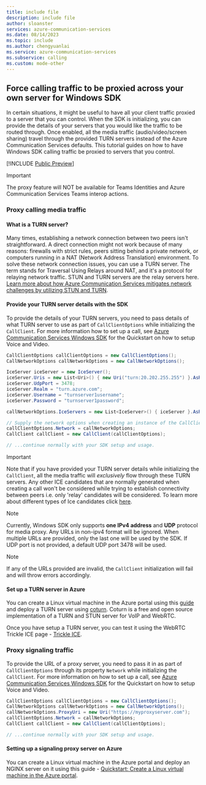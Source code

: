 ```yaml
---
title: include file
description: include file
author: sloanster
services: azure-communication-services
ms.date: 08/14/2023
ms.topic: include
ms.author: chengyuanlai
ms.service: azure-communication-services
ms.subservice: calling
ms.custom: mode-other
---
```


## Force calling traffic to be proxied across your own server for Windows SDK

In certain situations, it might be useful to have all your client traffic proxied to a server that you can control. When the SDK is initializing, you can provide the details of your servers that you would like the traffic to be routed through. Once enabled, all the media traffic (audio/video/screen sharing) travel through the provided TURN servers instead of the Azure Communication Services defaults. This tutorial guides on how to have Windows SDK calling traffic be proxied to servers that you control.

[!INCLUDE [Public Preview](../../includes/public-preview-include-document.md)]

>[!IMPORTANT]
> The proxy feature will NOT be available for Teams Identities and Azure Communication Services Teams interop actions. 

### Proxy calling media traffic

#### What is a TURN server?
Many times, establishing a network connection between two peers isn't straightforward. A direct connection might not work because of many reasons: firewalls with strict rules, peers sitting behind a private network, or computers running in a NAT (Network Address Translation) environment. To solve these network connection issues, you can use a TURN server. The term stands for Traversal Using Relays around NAT, and it's a protocol for relaying network traffic. STUN and TURN servers are the relay servers here. [Learn more about how Azure Communication Services mitigates network challenges by utilizing STUN and TURN](../../concepts/network-traversal.md).

#### Provide your TURN server details with the SDK
To provide the details of your TURN servers, you need to pass details of what TURN server to use as part of `CallClientOptions` while initializing the `CallClient`. For more information how to set up a call, see [Azure Communication Services Windows SDK](../../quickstarts/voice-video-calling/get-started-with-video-calling.md?pivots=platform-windows) for the Quickstart on how to setup Voice and Video.

```csharp
CallClientOptions callClientOptions = new CallClientOptions();
CallNetworkOptions callNetworkOptions = new CallNetworkOptions();

IceServer iceServer = new IceServer();
iceServer.Uris = new List<Uri>() { new Uri("turn:20.202.255.255") }.AsReadOnly();
iceServer.UdpPort = 3478;
iceServer.Realm = "turn.azure.com";
iceServer.Username = "turnserver1username";
iceServer.Password = "turnserver1password";

callNetworkOptions.IceServers = new List<IceServer>() { iceServer }.AsReadOnly();

// Supply the network options when creating an instance of the CallClient
callClientOptions.Network = callNetworkOptions;
CallClient callClient = new CallClient(callClientOptions);

// ...continue normally with your SDK setup and usage.
```

> [!IMPORTANT]
> Note that if you have provided your TURN server details while initializing the `CallClient`, all the media traffic will <i>exclusively</i> flow through these TURN servers. Any other ICE candidates that are normally generated when creating a call won't be considered while trying to establish connectivity between peers i.e. only 'relay' candidates will be considered. To learn more about different types of Ice candidates click [here](https://developer.mozilla.org/en-US/docs/Web/API/RTCIceCandidate/type).

> [!NOTE]
> Currently, Windows SDK only supports <b>one IPv4 address</b> and <b>UDP</b> protocol for media proxy. Any URLs in non-ipv4 format will be ignored. When multiple URLs are provided, only the last one will be used by the SDK.
> If UDP port is not provided, a default UDP port 3478 will be used. 

> [!NOTE]
> If any of the URLs provided are invalid, the `CallClient` initialization will fail and will throw errors accordingly.

#### Set up a TURN server in Azure
You can create a Linux virtual machine in the Azure portal using this [guide](/azure/virtual-machines/linux/quick-create-portal?tabs=ubuntu) and deploy a TURN server using [coturn](https://github.com/coturn/coturn). Coturn is a free and open source implementation of a TURN and STUN server for VoIP and WebRTC.

Once you have setup a TURN server, you can test it using the WebRTC Trickle ICE page - [Trickle ICE](https://webrtc.github.io/samples/src/content/peerconnection/trickle-ice/).

### Proxy signaling traffic

To provide the URL of a proxy server, you need to pass it in as part of `CallClientOptions` through its property `Network` while initializing the `CallClient`. For more information on how to set up a call, see [Azure Communication Services Windows SDK](../../quickstarts/voice-video-calling/get-started-with-video-calling.md?pivots=platform-windows) for the Quickstart on how to setup Voice and Video.

```csharp
CallClientOptions callClientOptions = new CallClientOptions();
CallNetworkOptions callNetworkOptions = new CallNetworkOptions();
callNetworkOptions.ProxyUri = new Uri("https://myproxyserver.com");
callClientOptions.Network = callNetworkOptions;
CallClient callClient = new CallClient(callClientOptions);

// ...continue normally with your SDK setup and usage.
```

#### Setting up a signaling proxy server on Azure
You can create a Linux virtual machine in the Azure portal and deploy an NGINX server on it using this guide - [Quickstart: Create a Linux virtual machine in the Azure portal](/azure/virtual-machines/linux/quick-create-portal?tabs=ubuntu).